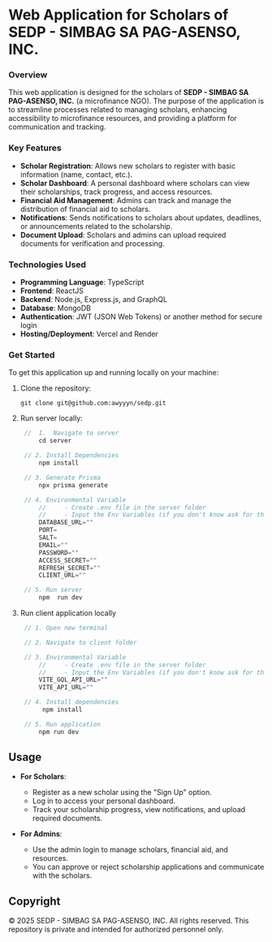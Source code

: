 # Web Application for Scholars of SEDP - SIMBAG SA PAG-ASENSO, INC.

### Overview

This web application is designed for the scholars of **SEDP - SIMBAG SA PAG-ASENSO, INC.** (a microfinance NGO). The purpose of the application is to streamline processes related to managing scholars, enhancing accessibility to microfinance resources, and providing a platform for communication and tracking.

### Key Features

- **Scholar Registration**: Allows new scholars to register with basic information (name, contact, etc.).
- **Scholar Dashboard**: A personal dashboard where scholars can view their scholarships, track progress, and access resources.
- **Financial Aid Management**: Admins can track and manage the distribution of financial aid to scholars.
- **Notifications**: Sends notifications to scholars about updates, deadlines, or announcements related to the scholarship.
- **Document Upload**: Scholars and admins can upload required documents for verification and processing.

### Technologies Used

- **Programming Language**: TypeScript
- **Frontend**: ReactJS
- **Backend**: Node.js, Express.js, and GraphQL
- **Database**: MongoDB
- **Authentication**: JWT (JSON Web Tokens) or another method for secure login
- **Hosting/Deployment**: Vercel and Render

### Get Started

To get this application up and running locally on your machine:

1. Clone the repository:

   ```
   git clone git@github.com:awyyyn/sedp.git
   ```

2. Run server locally:

   ```JavaScript
    //  1.  Navigate to server
        cd server

    // 2. Install Dependencies
        npm install

    // 3. Generate Prisma
        npx prisma generate

    // 4. Environmental Variable
        //     - Create .env file in the server folder
        //     - Input the Env Variables (if you don't know ask for the main developer)
        DATABASE_URL=""
        PORT=
        SALT=
        EMAIL=""
        PASSWORD=""
        ACCESS_SECRET=""
        REFRESH_SECRET=""
        CLIENT_URL=""

    // 5. Run server
        npm  run dev
   ```

3. Run client application locally

   ```JavaScript
    // 1. Open new terminal

    // 2. Navigate to client folder

    // 3. Environmental Variable
        //     - Create .env file in the server folder
        //     - Input the Env Variables (if you don't know ask for the main developer)
        VITE_GQL_API_URL=""
        VITE_API_URL=""

    // 4. Install dependencies
         npm install

    // 5. Run application
        npm run dev
   ```

## Usage

- **For Scholars**:

  - Register as a new scholar using the "Sign Up" option.
  - Log in to access your personal dashboard.
  - Track your scholarship progress, view notifications, and upload required documents.

- **For Admins**:
  - Use the admin login to manage scholars, financial aid, and resources.
  - You can approve or reject scholarship applications and communicate with the scholars.

## Copyright

© 2025 SEDP - SIMBAG SA PAG-ASENSO, INC. All rights reserved. This repository is private and intended for authorized personnel only.
